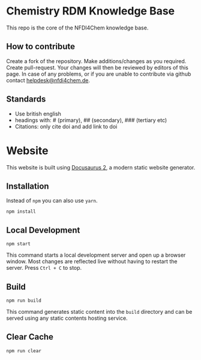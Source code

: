 # Chemistry RDM Knowledge Base

This repo is the core of the NFDI4Chem knowledge base.

## How to contribute

Create a fork of the repository. Make additions/changes as you required. Create pull-request. Your changes will then be reviewed by editors of this page. In case of any problems, or if you are unable to contribute via github contact helpdesk@nfdi4chem.de.

## Standards

- Use british english
- headings with: # (primary), ## (secondary), ### (tertiary etc)
- Citations: only cite doi and add link to doi

# Website

This website is built using [Docusaurus 2](https://docusaurus.io/), a modern static website generator.

## Installation
Instead of ```npm``` you can also use ```yarn```.

```console
npm install
```

## Local Development

```console
npm start
```

This command starts a local development server and open up a browser window. Most changes are reflected live without having to restart the server. Press ```Ctrl + C``` to stop.

## Build

```console
npm run build
```

This command generates static content into the `build` directory and can be served using any static contents hosting service.

## Clear Cache
```console
npm run clear
```
